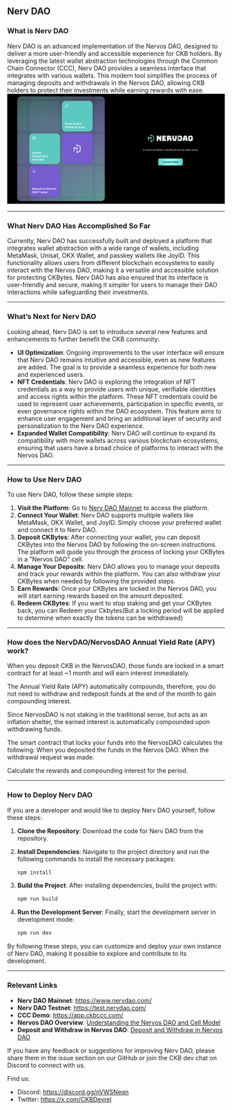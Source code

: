 ## **Nerv DAO**

### **What is Nerv DAO**
Nerv DAO is an advanced implementation of the Nervos DAO, designed to deliver a more user-friendly and accessible experience for CKB holders. By leveraging the latest wallet abstraction technologies through the Common Chain Connector (CCC), Nerv DAO provides a seamless interface that integrates with various wallets. This modern tool simplifies the process of managing deposits and withdrawals in the Nervos DAO, allowing CKB holders to protect their investments while earning rewards with ease.
<img width="1505" alt="image" src="doc-resource/preview.png">

-----

### **What Nerv DAO Has Accomplished So Far**

Currently, Nerv DAO has successfully built and deployed a platform that integrates wallet abstraction with a wide range of wallets, including MetaMask, Unisat, OKX Wallet, and passkey wallets like JoyID. This functionality allows users from different blockchain ecosystems to easily interact with the Nervos DAO, making it a versatile and accessible solution for protecting CKBytes. Nerv DAO has also ensured that its interface is user-friendly and secure, making it simpler for users to manage their DAO interactions while safeguarding their investments.

-----

### **What’s Next for Nerv DAO**

Looking ahead, Nerv DAO is set to introduce several new features and enhancements to further benefit the CKB community:

- **UI Optimization**: Ongoing improvements to the user interface will ensure that Nerv DAO remains intuitive and accessible, even as new features are added. The goal is to provide a seamless experience for both new and experienced users.
- **NFT Credentials**: Nerv DAO is exploring the integration of NFT credentials as a way to provide users with unique, verifiable identities and access rights within the platform. These NFT credentials could be used to represent user achievements, participation in specific events, or even governance rights within the DAO ecosystem. This feature aims to enhance user engagement and bring an additional layer of security and personalization to the Nerv DAO experience.
- **Expanded Wallet Compatibility**: Nerv DAO will continue to expand its compatibility with more wallets across various blockchain ecosystems, ensuring that users have a broad choice of platforms to interact with the Nervos DAO.

-----

### **How to Use Nerv DAO**

To use Nerv DAO, follow these simple steps:

1. **Visit the Platform**: Go to [Nerv DAO Mainnet](https://www.nervdao.com/) to access the platform.
2. **Connect Your Wallet**: Nerv DAO supports multiple wallets like MetaMask, OKX Wallet, and JoyID. Simply choose your preferred wallet and connect it to Nerv DAO.
3. **Deposit CKBytes**: After connecting your wallet, you can deposit CKBytes into the Nervos DAO by following the on-screen instructions. The platform will guide you through the process of locking your CKBytes in a "Nervos DAO" cell.
4. **Manage Your Deposits**: Nerv DAO allows you to manage your deposits and track your rewards within the platform. You can also withdraw your CKBytes when needed by following the provided steps.
5. **Earn Rewards**: Once your CKBytes are locked in the Nervos DAO, you will start earning rewards based on the amount deposited.
6. **Redeem CKBytes**: If you want to stop staking and get your CKBytes back, you can Redeem your Ckbytes(But a locking period will be applied to determine when exactly the tokens can be withdrawed)

-----

### How does the NervDAO/NervosDAO Annual Yield Rate (APY) work?
When you deposit CKB in the NervosDAO, those funds are locked in a smart contract for at least ~1 month and will earn interest immediately.

The Annual Yield Rate (APY) automatically compounds, therefore, you do not need to withdraw and redeposit funds at the end of the month to gain compounding interest.

Since NervosDAO is not staking in the traditional sense, but acts as an inflation shelter, the earned interest is automatically compounded upon withdrawing funds.

The smart contract that locks your funds into the NervosDAO calculates the following:
When you deposited the funds in the Nervos DAO.
When the withdrawal request was made.

Calculate the rewards and compounding interest for the period.

-----

### **How to Deploy Nerv DAO**

If you are a developer and would like to deploy Nerv DAO yourself, follow these steps:

1. **Clone the Repository**: Download the code for Nerv DAO from the repository.
2. **Install Dependencies**: Navigate to the project directory and run the following commands to install the necessary packages:
    
    ```bash
    npm install
    ```
    
3. **Build the Project**: After installing dependencies, build the project with:
    
    ```bash
    npm run build
    ```
    
4. **Run the Development Server**: Finally, start the development server in development mode:
    
    ```bash
    npm run dev
    ```
    

By following these steps, you can customize and deploy your own instance of Nerv DAO, making it possible to explore and contribute to its development.

-----

### **Relevant Links**

- **Nerv DAO Mainnet**: https://www.nervdao.com/
- **Nerv DAO Testnet**: https://test.nervdao.com/
- **CCC Demo**: https://app.ckbccc.com/
- **Nervos DAO Overview**: [Understanding the Nervos DAO and Cell Model](https://medium.com/nervosnetwork/understanding-the-nervos-dao-and-cell-model-d68f38272c24)
- **Deposit and Withdraw in Nervos DAO**: [Deposit and Withdraw in Nervos DAO](https://docs.ckb.dev/docs/rfcs/0023-dao-deposit-withdraw/0023-dao-deposit-withdraw)

If you have any feedback or suggestions for improving Nerv DAO, please share them in the issue section on our GitHub or join the CKB dev chat on Discord to connect with us.


Find us:
- Discord:  https://discord.gg/nVWSNeqn
- Twitter: https://x.com/CKBDevrel